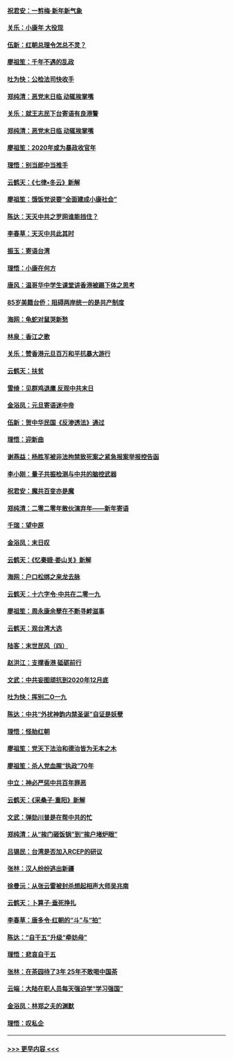 #### [祝君安：一剪梅‧新年新气象](../pages/nsc993/n11776340.md?t=01090111) 
#### [关乐：小康年 大役现](../pages/nsc993/n11774213.md?t=01090111) 
#### [伍新：红朝总理令怎总不灵？](../pages/nsc993/n11770813.md?t=01090111) 
#### [廖祖笙：千年不遇的乱政](../pages/nsc993/n11770373.md?t=01090111) 
#### [吐为快：公检法司快收手](../pages/nsc993/n11770359.md?t=01090111) 
#### [郑纯清：恶党末日临 动辄挨掌嘴](../pages/nsc993/n11769912.md?t=01090111) 
#### [关乐：就王志民下台寄语有良港警](../pages/nsc993/n11769903.md?t=01090111) 
#### [郑纯清：恶党末日临 动辄挨掌嘴](../pages/nsc993/n11769356.md?t=01090111) 
#### [廖祖笙：2020年或为暴政收官年](../pages/nsc993/n11768216.md?t=01090111) 
#### [理悟：别当郎中当推手](../pages/nsc993/n11768243.md?t=01090111) 
#### [云鹤天：《七律▪冬云》新解](../pages/nsc993/n11768204.md?t=01090111) 
#### [廖祖笙：饿饭党说要“全面建成小康社会”](../pages/nsc993/n11767482.md?t=01090111) 
#### [陈达：天灭中共之罗网谁能挡住？](../pages/nsc993/n11767465.md?t=01090111) 
#### [李春草：天灭中共此其时](../pages/nsc993/n11767452.md?t=01090111) 
#### [振玉：寄语台湾](../pages/nsc993/n11767432.md?t=01090111) 
#### [理悟：小康在何方](../pages/nsc993/n11767394.md?t=01090111) 
#### [唐风：温哥华中学生课堂讲香港被踢下体之思考](../pages/nsc993/n11766848.md?t=01090111) 
#### [85岁美籍台侨：阻碍两岸统一的是共产制度](../pages/nsc993/n11765043.md?t=01090111) 
#### [海网：龟蛇对鼠哭新愁](../pages/nsc993/n11764895.md?t=01090111) 
#### [林泉：香江之歌](../pages/nsc993/n11764415.md?t=01090111) 
#### [关乐：赞香港元旦百万和平抗暴大游行](../pages/nsc993/n11764382.md?t=01090111) 
#### [云鹤天：扶贫](../pages/nsc993/n11764245.md?t=01090111) 
#### [雪绮：见群鸡退鹰  反观中共末日](../pages/nsc993/n11762112.md?t=01090111) 
#### [金浴凤：元旦寄语迷中帝](../pages/nsc993/n11761788.md?t=01090111) 
#### [伍新：贺中华民国《反渗透法》通过](../pages/nsc993/n11761994.md?t=01090111) 
#### [理悟：迎新曲](../pages/nsc993/n11761152.md?t=01090111) 
#### [谢燕益：杨胜军被非法拘禁致死案之紧急报案举报控告函](../pages/nsc993/n11756134.md?t=01090111) 
#### [李小刚：量子共振检测与中共的脑控武器](../pages/nsc993/n11754518.md?t=01090111) 
#### [祝君安：魔共百变亦是魔](../pages/nsc993/n11754469.md?t=01090111) 
#### [郑纯清：二零二零年散伙演弃年——新年寄语](../pages/nsc993/n11754195.md?t=01090111) 
#### [千瑞：望中原](../pages/nsc993/n11754159.md?t=01090111) 
#### [金浴凤：末日叹](../pages/nsc993/n11752359.md?t=01090111) 
#### [云鹤天：《忆秦娥‧娄山关》新解](../pages/nsc993/n11752348.md?t=01090111) 
#### [海网：户口松绑之来龙去脉](../pages/nsc993/n11752328.md?t=01090111) 
#### [云鹤天：十六字令‧中共在二零一九](../pages/nsc993/n11752305.md?t=01090111) 
#### [廖祖笙：周永康余孽在不断寻衅滋事](../pages/nsc993/n11751013.md?t=01090111) 
#### [云鹤天：观台湾大选](../pages/nsc993/n11751007.md?t=01090111) 
#### [陆客：末世民风（四）](../pages/nsc993/n11749203.md?t=01090111) 
#### [赵洪江：支撑香港 砥砺前行](../pages/nsc993/n11748482.md?t=01090111) 
#### [文武：中共妄图顽抗到2020年12月底](../pages/nsc993/n11748446.md?t=01090111) 
#### [吐为快：挥别二O一九](../pages/nsc993/n11748411.md?t=01090111) 
#### [陈达：中共“外扰神韵内禁圣诞”自证是妖孽](../pages/nsc993/n11748226.md?t=01090111) 
#### [理悟：怪胎红朝](../pages/nsc993/n11748206.md?t=01090111) 
#### [廖祖笙：党天下法治和德治皆为无本之木](../pages/nsc993/n11748135.md?t=01090111) 
#### [廖祖笙：杀人党血腥“执政”70年](../pages/nsc993/n11745144.md?t=01090111) 
#### [中立：神必严惩中共百年罪恶](../pages/nsc993/n11744970.md?t=01090111) 
#### [云鹤天：《采桑子‧重阳》新解](../pages/nsc993/n11744948.md?t=01090111) 
#### [文武：弹劾川普是在帮中共的忙](../pages/nsc993/n11744758.md?t=01090111) 
#### [郑纯清：从“挨门砸饭锅”到“挨户堵炉眼”](../pages/nsc993/n11744745.md?t=01090111) 
#### [吕锡民：台湾是否加入RCEP的研议](../pages/nsc993/n11744701.md?t=01090111) 
#### [张林：汉人纷纷逃出新疆](../pages/nsc993/n11743530.md?t=01090111) 
#### [徐曼沅：从张云雷被封杀想起相声大师吴兆南](../pages/nsc993/n11741816.md?t=01090111) 
#### [云鹤天：卜算子‧垂死挣扎](../pages/nsc993/n11739956.md?t=01090111) 
#### [李春草：唐多令‧红朝的“斗”与“拍”](../pages/nsc993/n11739830.md?t=01090111) 
#### [陈达：“自干五”升级“牵妨母”](../pages/nsc993/n11739724.md?t=01090111) 
#### [理悟：悲哀自干五](../pages/nsc993/n11739547.md?t=01090111) 
#### [张林：在茶园待了3年 25年不敢喝中国茶](../pages/nsc993/n11739240.md?t=01090111) 
#### [云端：大陆在职人员每天强迫学“学习强国”](../pages/nsc993/n11738735.md?t=01090111) 
#### [金浴凤：林郑之夫的渊默](../pages/nsc993/n11737735.md?t=01090111) 
#### [理悟：叹私企](../pages/nsc993/n11737715.md?t=01090111) 

----
#### [ >>> 更早内容 <<< ](../indexes/nsc993-earlier.md)
